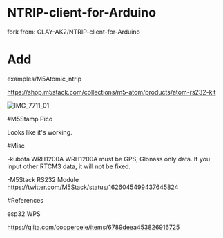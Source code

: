 # NTRIP-client-for-Arduino
fork from:
GLAY-AK2/NTRIP-client-for-Arduino

# Add
examples/M5Atomic_ntrip

https://shop.m5stack.com/collections/m5-atom/products/atom-rs232-kit

![IMG_7711_01](https://user-images.githubusercontent.com/6777579/127084970-9d954f52-c155-42cb-a9d0-1e72e5324804.png)

#M5Stamp Pico

Looks like it's working.

#Misc

-kubota WRH1200A
WRH1200A must be GPS, Glonass only data.
If you input other RTCM3 data, it will not be fixed.

-M5Stack RS232 Module
https://twitter.com/M5Stack/status/1626045499437645824

#References

esp32 WPS

https://qiita.com/coppercele/items/6789deea453826916725
